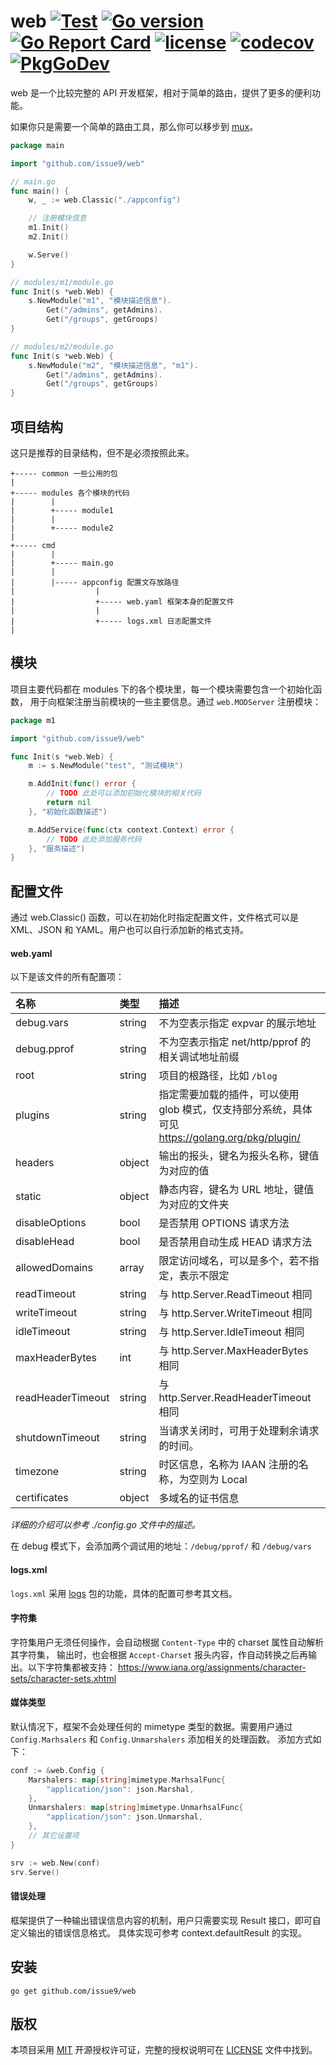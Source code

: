 web
[![Test](https://github.com/issue9/web/workflows/Test/badge.svg)](https://github.com/issue9/web/actions?query=workflow%3ATest)
[![Go version](https://img.shields.io/badge/Go-1.14-brightgreen.svg?style=flat)](https://golang.org)
[![Go Report Card](https://goreportcard.com/badge/github.com/issue9/web)](https://goreportcard.com/report/github.com/issue9/web)
[![license](https://img.shields.io/badge/license-MIT-brightgreen.svg?style=flat)](https://opensource.org/licenses/MIT)
[![codecov](https://codecov.io/gh/issue9/web/branch/master/graph/badge.svg)](https://codecov.io/gh/issue9/web)
[![PkgGoDev](https://pkg.go.dev/badge/github.com/issue9/web)](https://pkg.go.dev/github.com/issue9/web)
======

web 是一个比较完整的 API 开发框架，相对于简单的路由，提供了更多的便利功能。

如果你只是需要一个简单的路由工具，那么你可以移步到 [mux](https://github.com/issue9/mux)。

```go
package main

import "github.com/issue9/web"

// main.go
func main() {
    w, _ := web.Classic("./appconfig")

    // 注册模块信息
    m1.Init()
    m2.Init()

    w.Serve()
}

// modules/m1/module.go
func Init(s *web.Web) {
    s.NewModule("m1", "模块描述信息").
        Get("/admins", getAdmins).
        Get("/groups", getGroups)
}

// modules/m2/module.go
func Init(s *web.Web) {
    s.NewModule("m2", "模块描述信息", "m1").
        Get("/admins", getAdmins).
        Get("/groups", getGroups)
}
```

项目结构
---

这只是推荐的目录结构，但不是必须按照此来。

```text
+----- common 一些公用的包
|
+----- modules 各个模块的代码
|        |
|        +----- module1
|        |
|        +----- module2
|
+----- cmd
|        |
|        +----- main.go
|        |
|        |----- appconfig 配置文存放路径
|                  |
|                  +----- web.yaml 框架本身的配置文件
|                  |
|                  +----- logs.xml 日志配置文件
|
```

模块
---

项目主要代码都在 modules 下的各个模块里，每一个模块需要包含一个初始化函数，
用于向框架注册当前模块的一些主要信息。通过 `web.MODServer` 注册模块：

```go
package m1

import "github.com/issue9/web"

func Init(s *web.Web) {
    m := s.NewModule("test", "测试模块")

    m.AddInit(func() error {
        // TODO 此处可以添加初始化模块的相关代码
        return nil
    }, "初始化函数描述")

    m.AddService(func(ctx context.Context) error {
        // TODO 此处添加服务代码
    }, "服务描述")
}
```

配置文件
---

通过 web.Classic() 函数，可以在初始化时指定配置文件，文件格式可以是 XML、JSON 和
YAML。用户也可以自行添加新的格式支持。

#### web.yaml

以下是该文件的所有配置项：

| 名称              | 类型   | 描述
|:------------------|:-------|:-----
| debug.vars        | string | 不为空表示指定 expvar 的展示地址
| debug.pprof       | string | 不为空表示指定 net/http/pprof 的相关调试地址前缀
| root              | string | 项目的根路径，比如 `/blog`
| plugins           | string | 指定需要加载的插件，可以使用 glob 模式，仅支持部分系统，具体可见 https://golang.org/pkg/plugin/
| headers           | object | 输出的报头，键名为报头名称，键值为对应的值
| static            | object | 静态内容，键名为 URL 地址，键值为对应的文件夹
| disableOptions    | bool   | 是否禁用 OPTIONS 请求方法
| disableHead       | bool   | 是否禁用自动生成 HEAD 请求方法
| allowedDomains    | array  | 限定访问域名，可以是多个，若不指定，表示不限定
| readTimeout       | string | 与 http.Server.ReadTimeout 相同
| writeTimeout      | string | 与 http.Server.WriteTimeout 相同
| idleTimeout       | string | 与 http.Server.IdleTimeout 相同
| maxHeaderBytes    | int    | 与 http.Server.MaxHeaderBytes 相同
| readHeaderTimeout | string | 与 http.Server.ReadHeaderTimeout 相同
| shutdownTimeout   | string | 当请求关闭时，可用于处理剩余请求的时间。
| timezone          | string | 时区信息，名称为 IAAN 注册的名称，为空则为 Local
| certificates      | object | 多域名的证书信息

*详细的介绍可以参考 ./config.go 文件中的描述。*

在 debug 模式下，会添加两个调试用的地址：`/debug/pprof/` 和 `/debug/vars`

#### logs.xml

`logs.xml` 采用 [logs](https://github.com/issue9/logs) 包的功能，具体的配置可参考其文档。

#### 字符集

字符集用户无须任何操作，会自动根据 `Content-Type` 中的 charset 属性自动解析其字符集，
输出时，也会根据 `Accept-Charset` 报头内容，作自动转换之后再输出。以下字符集都被支持：
<https://www.iana.org/assignments/character-sets/character-sets.xhtml>

#### 媒体类型

默认情况下，框架不会处理任何的 mimetype 类型的数据。需要用户通过
`Config.Marhsalers` 和 `Config.Unmarshalers` 添加相关的处理函数。
添加方式如下：

```go
conf := &web.Config {
    Marshalers: map[string]mimetype.MarhsalFunc{
        "application/json": json.Marshal,
    },
    Unmarshalers: map[string]mimetype.UnmarhsalFunc{
        "application/json": json.Unmarshal,
    },
    // 其它设置项
}

srv := web.New(conf)
srv.Serve()
```

#### 错误处理

框架提供了一种输出错误信息内容的机制，用户只需要实现 Result 接口，即可自定义输出的错误信息格式。
具体实现可参考 context.defaultResult 的实现。

安装
---

```shell
go get github.com/issue9/web
```

版权
---

本项目采用 [MIT](https://opensource.org/licenses/MIT) 开源授权许可证，完整的授权说明可在 [LICENSE](LICENSE) 文件中找到。
